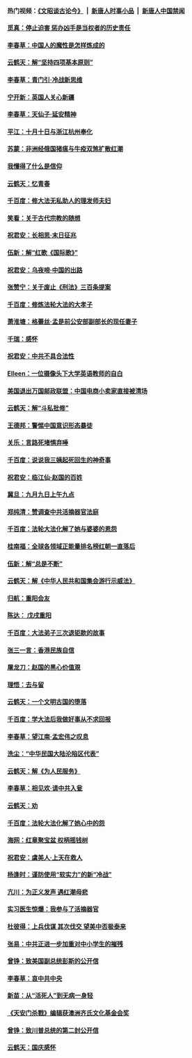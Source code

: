 #### 热门视频：[《文昭谈古论今》](https://github.com/gfw-breaker/wenzhao/blob/master/README.md?t=10271233) &nbsp;|&nbsp; [新唐人时事小品](https://github.com/gfw-breaker/ntdtv-comedy/blob/master/README.md?t=10271233) &nbsp;|&nbsp; [新唐人中国禁闻](https://github.com/gfw-breaker/ntdtv-news/blob/master/README.md?t=10271233)

#### [觅真：停止迫害 惩办凶手是当权者的历史责任](../pages/nsc993/n10811677.md?t=10271233) 

#### [李春草：中国人的魔性是怎样炼成的](../pages/nsc993/n10811622.md?t=10271233) 

#### [云鹤天：解“坚持四项基本原则”](../pages/nsc993/n10810743.md?t=10271233) 

#### [李春草：青门引·冷战新思维](../pages/nsc993/n10810733.md?t=10271233) 

#### [宁开新：英国人关心新疆](../pages/nsc993/n10809847.md?t=10271233) 

#### [李春草：天仙子‧延安精神](../pages/nsc993/n10807053.md?t=10271233) 

#### [平江：十月十日与浙江杭州奉化](../pages/nsc993/n10807043.md?t=10271233) 

#### [苏蒙：非洲经俄国猪瘟与牛疫双煞扩散红潮](../pages/nsc993/n10807031.md?t=10271233) 

#### [我懂得了什么是信仰](../pages/nsc993/n10801554.md?t=10271233) 

#### [云鹤天：忆青春](../pages/nsc993/n10802146.md?t=10271233) 

#### [千百度：修大法无私助人的理发师夫妇](../pages/nsc993/n10802411.md?t=10271233) 

#### [笑看：关于古代宗教的随想](../pages/nsc993/n10802156.md?t=10271233) 

#### [祝君安：长相思‧末日征兆](../pages/nsc993/n10802141.md?t=10271233) 

#### [伍新：解“红歌《国际歌》”](../pages/nsc993/n10800387.md?t=10271233) 

#### [祝君安：乌夜啼‧中国的出路](../pages/nsc993/n10800368.md?t=10271233) 

#### [张赞宁：关于废止《刑法》三百条提案](../pages/nsc993/n10800416.md?t=10271233) 

#### [千百度：修炼法轮大法的大孝子](../pages/nsc993/n10799615.md?t=10271233) 

#### [萧淮塘：格蕾丝‧孟是前公安部副部长的现任妻子](../pages/nsc993/n10799586.md?t=10271233) 

#### [千瑞：感怀](../pages/nsc993/n10799581.md?t=10271233) 

#### [祝君安：中共不具合法性](../pages/nsc993/n10798264.md?t=10271233) 

#### [EIleen：一位摄像头下大学英语教师的自白](../pages/nsc993/n10797002.md?t=10271233) 

#### [美国退出万国邮政联盟：中国电商小卖家直接被清场](../pages/nsc993/n10794894.md?t=10271233) 

#### [云鹤天：解“斗私批修”](../pages/nsc993/n10794890.md?t=10271233) 

#### [王德邦：警惕中国意识形态暴徒](../pages/nsc993/n10794883.md?t=10271233) 

#### [关乐：言路死堵惧弃唾](../pages/nsc993/n10794076.md?t=10271233) 

#### [千百度：说说我三姨起死回生的神奇事](../pages/nsc993/n10794283.md?t=10271233) 

#### [祝君安：临江仙‧赵国的百姓](../pages/nsc993/n10794048.md?t=10271233) 

#### [冀旦：九月九日上午九点](../pages/nsc993/n10794036.md?t=10271233) 

#### [郑纯清：赞调查中共活摘器官法庭](../pages/nsc993/n10791263.md?t=10271233) 

#### [千百度：法轮大法化解了她与婆婆的恩怨](../pages/nsc993/n10791631.md?t=10271233) 

#### [桂南福：全球各领域正能量排名榜红朝一直落后](../pages/nsc993/n10791212.md?t=10271233) 

#### [伍新：解“总是不断”](../pages/nsc993/n10791175.md?t=10271233) 

#### [云鹤天：解《中华人民共和国集会游行示威法》](../pages/nsc993/n10788984.md?t=10271233) 

#### [归航：重阳会友](../pages/nsc993/n10788972.md?t=10271233) 

#### [陈达： 戊戌重阳](../pages/nsc993/n10788955.md?t=10271233) 

#### [千百度：大法弟子三次退钜款的故事](../pages/nsc993/n10788888.md?t=10271233) 

#### [张三一言：香港民族自信](../pages/nsc993/n10788940.md?t=10271233) 

#### [屠龙刀：赵国的黑心价值覌](../pages/nsc993/n10786800.md?t=10271233) 

#### [理悟：去与留](../pages/nsc993/n10786798.md?t=10271233) 

#### [云鹤天：一个文明古国的堕落](../pages/nsc993/n10786791.md?t=10271233) 

#### [千百度：学大法后我做好事从不求回报](../pages/nsc993/n10786688.md?t=10271233) 

#### [李春草：望江南‧孟宏伟之叹息](../pages/nsc993/n10786183.md?t=10271233) 

#### [洗尘：“中华民国大陆沦陷区代表”](../pages/nsc993/n10786166.md?t=10271233) 

#### [云鹤天：解《为人民服务》](../pages/nsc993/n10786176.md?t=10271233) 

#### [李春草：相见欢‧请中共入瓮](../pages/nsc993/n10785067.md?t=10271233) 

#### [云鹤天：劝](../pages/nsc993/n10785051.md?t=10271233) 

#### [千百度：法轮大法化解了她心中的怨](../pages/nsc993/n10783905.md?t=10271233) 

#### [海网：红章聚宝盆 权柄摇钱树](../pages/nsc993/n10783866.md?t=10271233) 

#### [祝君安：虞美人‧上天在救人](../pages/nsc993/n10783846.md?t=10271233) 

#### [杨逢时：谨防使用“软实力”的新“冷战”](../pages/nsc993/n10783795.md?t=10271233) 

#### [亢川：为正义发声 遇红潮母悲](../pages/nsc993/n10783768.md?t=10271233) 

#### [实习医生惊爆：我参与了活摘器官](../pages/nsc993/n10782508.md?t=10271233) 

#### [杜彼得：上兵伐谋 其次伐交 望美中否极泰来](../pages/nsc993/n10782571.md?t=10271233) 

#### [张易：中共正进一步加重对中小学生的摧残](../pages/nsc993/n10781866.md?t=10271233) 

#### [曾铮：致美国副总统彭斯的公开信](../pages/nsc993/n10779942.md?t=10271233) 

#### [李春草：哀中共中央](../pages/nsc993/n10778921.md?t=10271233) 

#### [新苗：从“活死人”到无病一身轻](../pages/nsc993/n10778538.md?t=10271233) 

#### [《天安门杀戮》编辑获澳洲齐氏文化基金会奖](../pages/nsc993/n10777219.md?t=10271233) 

#### [曾铮：致川普总统的第二封公开信](../pages/nsc993/n10777329.md?t=10271233) 

#### [云鹤天：国庆感怀](../pages/nsc993/n10775823.md?t=10271233) 

